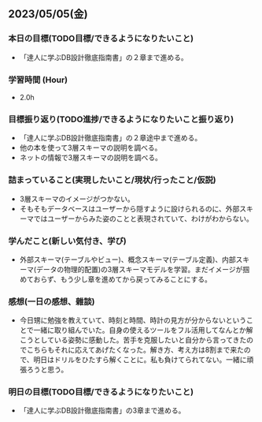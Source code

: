 ## 2023/05/05(金)

### 本日の目標(TODO目標/できるようになりたいこと)

- 「達人に学ぶDB設計徹底指南書」の２章まで進める。

### 学習時間 (Hour)

- 2.0h

### 目標振り返り(TODO進捗/できるようになりたいこと振り返り)

- 「達人に学ぶDB設計徹底指南書」の２章途中まで進める。
- 他の本を使って3層スキーマの説明を調べる。
- ネットの情報で3層スキーマの説明を調べる。

### 詰まっていること(実現したいこと/現状/行ったこと/仮説)

- 3層スキーマのイメージがつかない。
- そもそもデータベースはユーザーから隠すように設けられるのに、外部スキーマではユーザーからみた姿のことと表現されていて、わけがわからない。

### 学んだこと(新しい気付き、学び)

- 外部スキーマ(テーブルやビュー)、概念スキーマ(テーブル定義)、内部スキーマ(データの物理的配置)の3層スキーマモデルを学習。まだイメージが掴めておらず、もう少し章を進めてから戻ってみることにする。

### 感想(一日の感想、雜談)

- 今日甥に勉強を教えていて、時刻と時間、時計の見方が分からないということで一緒に取り組んでいた。自身の使えるツールをフル活用してなんとか解こうとしている姿勢に感動した。苦手を克服したいと自分から言ってきたのでこちらもそれに応えてあげたくなった。解き方、考え方は8割まで来たので、明日はドリルをひたすら解くことに。私も負けてられてない。一緒に頑張ろうと思う。

### 明日の目標(TODO目標/できるようになりたいこと)

- 「達人に学ぶDB設計徹底指南書」の3章まで進める。
